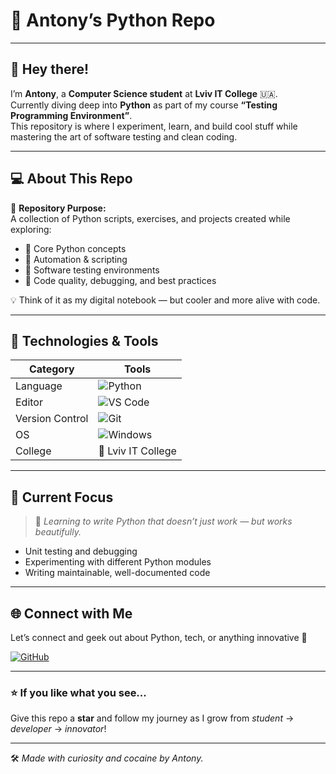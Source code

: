 # 🐍 Antony’s Python Repo  

---

## 👋 Hey there!  

I’m **Antony**, a **Computer Science student** at **Lviv IT College** 🇺🇦.  
Currently diving deep into **Python** as part of my course **“Testing Programming Environment”**.  
This repository is where I experiment, learn, and build cool stuff while mastering the art of software testing and clean coding.

---

## 💻 About This Repo  

📂 **Repository Purpose:**  
A collection of Python scripts, exercises, and projects created while exploring:
- 🧠 Core Python concepts  
- 🧩 Automation & scripting  
- 🧪 Software testing environments  
- 🧰 Code quality, debugging, and best practices  

💡 Think of it as my digital notebook — but cooler and more alive with code.  

---

## 🚀 Technologies & Tools  

| Category | Tools |
|-----------|-------|
| Language | ![Python](https://img.shields.io/badge/Python-3.x-blue?logo=python) |
| Editor | ![VS Code](https://img.shields.io/badge/VS%20Code-1.0-blue?logo=visualstudiocode) |
| Version Control | ![Git](https://img.shields.io/badge/Git-F05032?logo=git&logoColor=white) |
| OS | ![Windows](https://img.shields.io/badge/Windows-0078D6?logo=windows&logoColor=white) |
| College | 🏫 Lviv IT College |

---

## 📘 Current Focus  

> 🎯 *Learning to write Python that doesn’t just work — but works beautifully.*

- Unit testing and debugging  
- Experimenting with different Python modules  
- Writing maintainable, well-documented code  

---

## 🌐 Connect with Me  

Let’s connect and geek out about Python, tech, or anything innovative 🚀  

[![GitHub](https://img.shields.io/badge/GitHub-Antony-black?logo=github)](https://github.com/Antony-69)  

---

### ⭐ If you like what you see...
Give this repo a **star** and follow my journey as I grow from *student* → *developer* → *innovator*!  

---

🛠️ *Made with curiosity and cocaine by Antony.*
